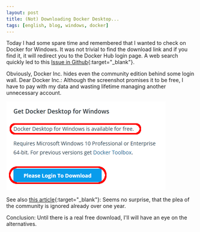 ```yaml
---
layout: post
title: (Not) Downloading Docker Desktop...
tags: [english, blog, windows, docker]
---
```

Today I had some spare time and remembered that I wanted to check on Docker for
Windows. It was not trivial to find the download link and if you find it, it
will redirect you to the Docker Hub login page. A web search quickly led to this
[Issue in Github](
    https://github.com/docker/docker.github.io/issues/6910
){:target="_blank"}.

Obviously, Docker Inc. hides even the community edition behind some login
wall. Dear Docker Inc.: Although the screenshot promises it to be free, I
have to pay with my data and wasting lifetime managing another unnecessary
account.

![Docker Download Info](/assets/posts/2019-10-27-docker-download.png)

See also
[this article](
    https://www.techrepublic.com/article/why-doesnt-anyone-weep-for-docker/
){:target="_blank"}:
Seems no surprise, that the plea of the community is ignored already over one year.

Conclusion: Until there is a real free download, I'll will have an eye on the
alternatives.
